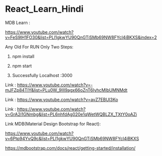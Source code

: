 # React_Learn_Hindi

MDB Learn :

https://www.youtube.com/watch?v=FeS9lH1FO30&list=PLl1gkwYU90QnGTiSMb69NW8FYcl4iBKXS&index=2

Any Old For RUN Only Two Steps:

01. npm install

02. npm start

03. Successfully Localhost :3000

Link : https://www.youtube.com/watch?v=-mJFZp84TIY&list=PLu0W_9lII9agx66oZnT6IyhcMIbUMNMdt

Link : https://www.youtube.com/watch?v=avZ7EBUl3Ko

Link : https://www.youtube.com/watch?v=GrA2i1GNmbg&list=PL6nhfdAg020e1qWetWQBLZX_TXtY0oAZi

Link MDB(Material Design Bootstrap for React):

https://www.youtube.com/watch?v=6Ptp94YvQ9c&list=PLl1gkwYU90QnGTiSMb69NW8FYcl4iBKXS

https://mdbootstrap.com/docs/react/getting-started/installation/
